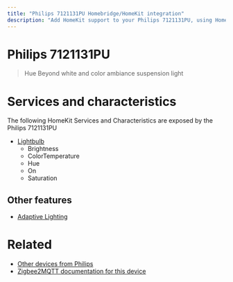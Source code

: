 ```yaml
---
title: "Philips 7121131PU Homebridge/HomeKit integration"
description: "Add HomeKit support to your Philips 7121131PU, using Homebridge, Zigbee2MQTT and homebridge-z2m."
---
```

<!---
This file has been GENERATED using src/docgen/docgen.ts
DO NOT EDIT THIS FILE MANUALLY!
-->
# Philips 7121131PU
> Hue Beyond white and color ambiance suspension light


# Services and characteristics
The following HomeKit Services and Characteristics are exposed by
the Philips 7121131PU

* [Lightbulb](../../light.md)
  * Brightness
  * ColorTemperature
  * Hue
  * On
  * Saturation


## Other features
* [Adaptive Lighting](../../light.md)


# Related
* [Other devices from Philips](../index.md#philips)
* [Zigbee2MQTT documentation for this device](https://www.zigbee2mqtt.io/devices/7121131PU.html)